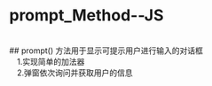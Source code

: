 # prompt_Method--JS
<br />## prompt() 方法用于显示可提示用户进行输入的对话框
<br />&emsp;1.实现简单的加法器
<br />&emsp;2.弹窗依次询问并获取用户的信息
